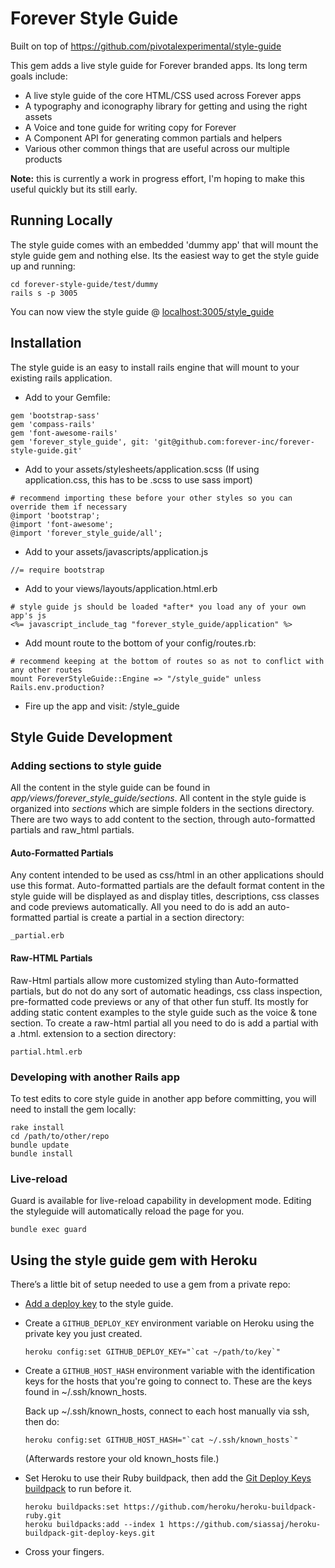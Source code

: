 # Forever Style Guide

Built on top of https://github.com/pivotalexperimental/style-guide

This gem adds a live style guide for Forever branded apps.  Its long term goals include:
* A live style guide of the core HTML/CSS used across Forever apps
* A typography and iconography library for getting and using the right assets
* A Voice and tone guide for writing copy for Forever
* A Component API for generating common partials and helpers
* Various other common things that are useful across our multiple products

**Note:** this is currently a work in progress effort, I'm hoping to make this useful quickly but its still early.

## Running Locally

The style guide comes with an embedded 'dummy app' that will mount the style guide gem and nothing else.  Its the easiest way to get the style guide up and running:

```
cd forever-style-guide/test/dummy
rails s -p 3005
```

You can now view the style guide @ [localhost:3005/style_guide](localhost:3005/style_guide)

## Installation

The style guide is an easy to install rails engine that will mount to your existing rails application.

- Add to your Gemfile:
```
gem 'bootstrap-sass'
gem 'compass-rails'
gem 'font-awesome-rails'
gem 'forever_style_guide', git: 'git@github.com:forever-inc/forever-style-guide.git'

```

- Add to your assets/stylesheets/application.scss (If using application.css, this has to be .scss to use sass import)
```
# recommend importing these before your other styles so you can override them if necessary
@import 'bootstrap';
@import 'font-awesome';
@import 'forever_style_guide/all';
```

- Add to your assets/javascripts/application.js
```
//= require bootstrap
```

- Add to your views/layouts/application.html.erb
```
# style guide js should be loaded *after* you load any of your own app's js
<%= javascript_include_tag "forever_style_guide/application" %>
```

- Add mount route to the bottom of your config/routes.rb:
```
# recommend keeping at the bottom of routes so as not to conflict with any other routes
mount ForeverStyleGuide::Engine => "/style_guide" unless Rails.env.production?
```

- Fire up the app and visit: <app url>/style_guide

## Style Guide Development

### Adding sections to style guide

All the content in the style guide can be found in *app/views/forever_style_guide/sections*.  All content in the style guide is organized into *sections* which are simple folders in the sections directory.  There are two ways to add content to the section, through auto-formatted partials and raw_html partials.

#### Auto-Formatted Partials

Any content intended to be used as css/html in an other applications should use this format.  Auto-formatted partials are the default format content in the style guide will be displayed as and display titles, descriptions, css classes and code previews automatically.
All you need to do is add an auto-formatted partial is create a partial in a section directory:
```
_partial.erb
```


#### Raw-HTML Partials
Raw-Html partials allow more customized styling than Auto-formatted partials, but do not do any sort of automatic headings, css class inspection, pre-formatted code previews or any of that other fun stuff.  Its mostly for adding static content examples to the style guide such as the voice & tone section.
To create a raw-html partial all you need to do is add a partial with a .html. extension to a section directory:
```
partial.html.erb
```

### Developing with another Rails app
To test edits to core style guide in another app before committing, you will need to install the gem locally:
```
rake install
cd /path/to/other/repo
bundle update
bundle install
```

### Live-reload
Guard is available for live-reload capability in development mode.  Editing the styleguide will automatically reload the page for you.
```
bundle exec guard
```

## Using the style guide gem with Heroku
There’s a little bit of setup needed to use a gem from a private repo:

- [Add a deploy key](https://developer.github.com/guides/managing-deploy-keys/#deploy-keys) to the style guide. 

- Create a `GITHUB_DEPLOY_KEY` environment variable on Heroku using the private key you just created.
    ```
    heroku config:set GITHUB_DEPLOY_KEY="`cat ~/path/to/key`"
    ```

- Create a `GITHUB_HOST_HASH` environment variable with the identification keys for the hosts that you're going to connect to. These are the keys found in ~/.ssh/known_hosts.

    Back up ~/.ssh/known_hosts, connect to each host manually via ssh, then do:
    ```
    heroku config:set GITHUB_HOST_HASH="`cat ~/.ssh/known_hosts`"
    ```
    (Afterwards restore your old known_hosts file.)

- Set Heroku to use their Ruby buildpack, then add the [Git Deploy Keys buildpack](https://github.com/siassaj/heroku-buildpack-git-deploy-keys) to run before it.
    ```
    heroku buildpacks:set https://github.com/heroku/heroku-buildpack-ruby.git
    heroku buildpacks:add --index 1 https://github.com/siassaj/heroku-buildpack-git-deploy-keys.git
    ```
    
- Cross your fingers.
